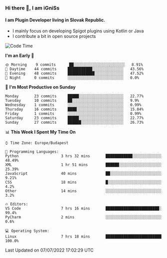 ### Hi there 👋, I am iGniSs

#### I am Plugin Developer living in Slovak Republic.
- I mainly focus on developing Spigot plugins using Kotlin or Java
- I contribute a bit in open source projects

<!--START_SECTION:waka-->
![Code Time](http://img.shields.io/badge/Code%20Time-805%20hrs%2056%20mins-blue)

**I'm an Early 🐤** 

```text
🌞 Morning    9 commits      ██░░░░░░░░░░░░░░░░░░░░░░░   8.91% 
🌆 Daytime    44 commits     ███████████░░░░░░░░░░░░░░   43.56% 
🌃 Evening    48 commits     ████████████░░░░░░░░░░░░░   47.52% 
🌙 Night      0 commits      ░░░░░░░░░░░░░░░░░░░░░░░░░   0.0%

```
📅 **I'm Most Productive on Sunday** 

```text
Monday       23 commits     █████░░░░░░░░░░░░░░░░░░░░   22.77% 
Tuesday      10 commits     ██░░░░░░░░░░░░░░░░░░░░░░░   9.9% 
Wednesday    1 commits      ░░░░░░░░░░░░░░░░░░░░░░░░░   0.99% 
Thursday     16 commits     ████░░░░░░░░░░░░░░░░░░░░░   15.84% 
Friday       1 commits      ░░░░░░░░░░░░░░░░░░░░░░░░░   0.99% 
Saturday     23 commits     █████░░░░░░░░░░░░░░░░░░░░   22.77% 
Sunday       27 commits     ██████░░░░░░░░░░░░░░░░░░░   26.73%

```


📊 **This Week I Spent My Time On** 

```text
⌚︎ Time Zone: Europe/Budapest

💬 Programming Languages: 
Python                   3 hrs 32 mins       ████████████░░░░░░░░░░░░░   48.49% 
XML                      1 hr 51 mins        ██████░░░░░░░░░░░░░░░░░░░   25.39% 
JavaScript               40 mins             ██░░░░░░░░░░░░░░░░░░░░░░░   9.21% 
CSS                      18 mins             █░░░░░░░░░░░░░░░░░░░░░░░░   4.2% 
Other                    14 mins             ░░░░░░░░░░░░░░░░░░░░░░░░░   3.2%

🔥 Editors: 
VS Code                  7 hrs 16 mins       ████████████████████████░   99.4% 
PyCharm                  2 mins              ░░░░░░░░░░░░░░░░░░░░░░░░░   0.6%

💻 Operating System: 
Linux                    7 hrs 18 mins       █████████████████████████   100.0%

```


 Last Updated on 07/07/2022 17:02:29 UTC
<!--END_SECTION:waka-->